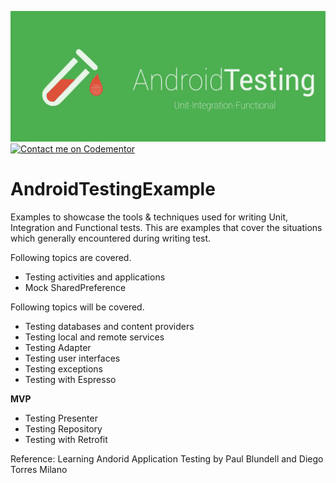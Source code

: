![alt tag](https://github.com/vsvankhede/AndroidTestingExample/blob/master/image/git_banner.png)
[![Contact me on Codementor](https://cdn.codementor.io/badges/contact_me_github.svg)](https://www.codementor.io/vsvankhede?utm_source=github&utm_medium=button&utm_term=vsvankhede&utm_campaign=github)

# AndroidTestingExample
Examples to showcase the tools & techniques used for writing Unit, Integration and Functional tests.
This are examples that cover the situations which generally encountered during writing test.

Following topics are covered.
- Testing activities and applications
- Mock SharedPreference 

Following topics will be covered.
- Testing databases and content providers
- Testing local and remote services
- Testing Adapter
- Testing user interfaces
- Testing exceptions
- Testing with Espresso

**MVP**
- Testing Presenter
- Testing Repository
- Testing with Retrofit

Reference: Learning Andorid Application Testing by Paul Blundell and Diego Torres Milano
